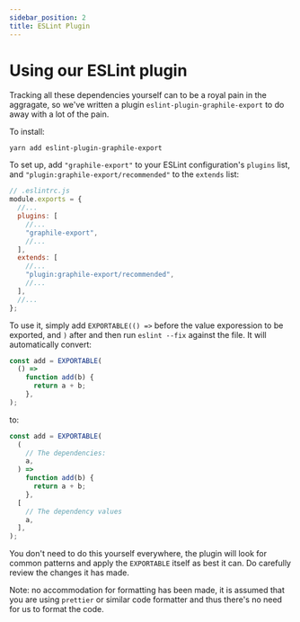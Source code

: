 ```yaml
---
sidebar_position: 2
title: ESLint Plugin
---
```


# Using our ESLint plugin

Tracking all these dependencies yourself can to be a royal pain in the
aggragate, so we've written a plugin `eslint-plugin-graphile-export` to do away
with a lot of the pain.

To install:

```
yarn add eslint-plugin-graphile-export
```

To set up, add `"graphile-export"` to your ESLint configuration's `plugins`
list, and `"plugin:graphile-export/recommended"` to the `extends` list:

```js
// .eslintrc.js
module.exports = {
  //...
  plugins: [
    //...
    "graphile-export",
    //...
  ],
  extends: [
    //...
    "plugin:graphile-export/recommended",
    //...
  ],
  //...
};
```

To use it, simply add `EXPORTABLE(() =>` before the value exporession to be
exported, and `)` after and then run `eslint --fix` against the file. It will
automatically convert:

```ts
const add = EXPORTABLE(
  () =>
    function add(b) {
      return a + b;
    },
);
```

to:

```ts
const add = EXPORTABLE(
  (
    // The dependencies:
    a,
  ) =>
    function add(b) {
      return a + b;
    },
  [
    // The dependency values
    a,
  ],
);
```

You don't need to do this yourself everywhere, the plugin will look for common
patterns and apply the `EXPORTABLE` itself as best it can. Do carefully review
the changes it has made.

Note: no accommodation for formatting has been made, it is assumed that you are
using `prettier` or similar code formatter and thus there's no need for us to
format the code.
